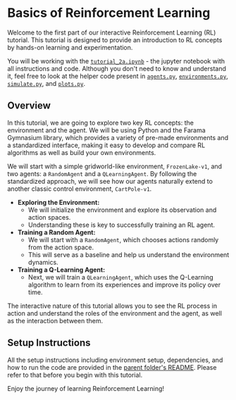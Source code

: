 # Basics of Reinforcement Learning

Welcome to the first part of our interactive Reinforcement Learning (RL) tutorial. This tutorial is designed to provide an introduction to RL concepts by hands-on learning and experimentation.

You will be working with the [`tutorial_2a.ipynb`](./tutorial_2a.ipynb) - the jupyter notebook with all instructions and code. Although you don't need to know and understand it, feel free to look at the helper code present in [`agents.py`](./agents.py), [`environments.py`](./environments.py), [`simulate.py`](./simulate.py), and [`plots.py`](./plots.py).

## Overview

In this tutorial, we are going to explore two key RL concepts: the environment and the agent. We will be using Python and the Farama Gymnasium library, which provides a variety of pre-made environments and a standardized interface, making it easy to develop and compare RL algorithms as well as build your own environments.

We will start with a simple gridworld-like environment, `FrozenLake-v1`, and two agents: a `RandomAgent` and a `QLearningAgent`. By following the standardized approach, we will see how our agents naturally extend to another classic control environment, `CartPole-v1`.

- **Exploring the Environment:** 
  - We will initialize the environment and explore its observation and action spaces.
  - Understanding these is key to successfully training an RL agent.
- **Training a Random Agent:** 
  - We will start with a `RandomAgent`, which chooses actions randomly from the action space. 
  - This will serve as a baseline and help us understand the environment dynamics.
- **Training a Q-Learning Agent:** 
  - Next, we will train a `QLearningAgent`, which uses the Q-Learning algorithm to learn from its experiences and improve its policy over time.

The interactive nature of this tutorial allows you to see the RL process in action and understand the roles of the environment and the agent, as well as the interaction between them.

## Setup Instructions

All the setup instructions including environment setup, dependencies, and how to run the code are provided in the [parent folder's README](../README.md). Please refer to that before you begin with this tutorial.

Enjoy the journey of learning Reinforcement Learning!
